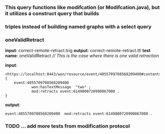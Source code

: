 ### This query functions like modifcation (or Modifcation.java), but it utilizes a construct query that builds
### triples instead of building named graphs with a select query
### oneValidRetract
**input**: correct-remote-retract.trig
**output**: correct-remote-retract.ttl
**test name**: oneValidRetract
*// This is the case where there is one valid retraction*

**input**:

```
<https://localhost:8443/won/resource/event/4055709708568209400#content> {
    event:4055709708568209400
            won:hasTextMessage  "two" ;
            mod:retracts event:6149800720990867000 .
}

```

 
 **output**: 
 
 ```
 event:4055709708568209400  mod:retracts event:6149800720990867000 .
 ```
 
### TODO ... add more tests from modification protocol